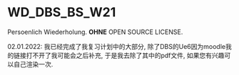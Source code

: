 # WD_DBS_BS_W21
Persoenlich Wiederholung. 
**OHNE** OPEN SOURCE LICENSE.


02.01.2022: 我已经完成了我复习计划中的大部分, 除了DBS的Ue6因为moodle我的链接打不开了我可能会之后补充, 于是我去除了其中的pdf文件, 如果您有兴趣可以自己渲染一次.